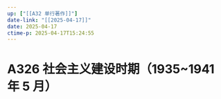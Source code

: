 ```yaml
---
up: ["[[A32 单行著作]]"]
date-link: "[[2025-04-17]]"
date: 2025-04-17
ctime-p: 2025-04-17T15:24:55
---
```


# A326 社会主义建设时期（1935~1941 年 5 月）
